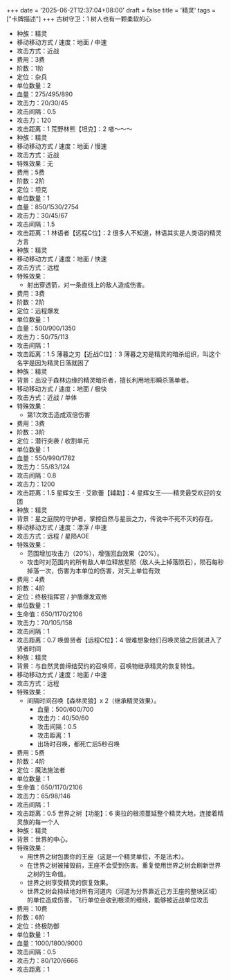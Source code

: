 +++
date = '2025-06-2T12:37:04+08:00'
draft = false
title = '精灵'
tags = ["卡牌描述"]
+++
古树守卫：1
树⼈也有⼀颗柔软的⼼
- 种族：精灵
- 移动移动方式 / 速度：地面 / 中速
- 攻击方式：近战
- 费用：3费
- 阶数：1阶
- 定位：杂兵
- 单位数量：2
- 血量：275/495/890
- 攻击力：20/30/45
- 攻击间隔：0.5
- 攻击力：120
- 攻击距离：1
荒野林熊【坦克】：2
嗷～～～
- 种族：精灵
- 移动移动方式 / 速度：地面 / 慢速
- 攻击方式：近战
- 特殊效果：无
- 费用：5费
- 阶数：2阶
- 定位：坦克
- 单位数量：1
- 血量：850/1530/2754
- 攻击力：30/45/67
- 攻击间隔：1.5
- 攻击距离：1
林语者【远程C位】：2
很多⼈不知道，林语其实是⼈类语的精灵⽅⾔
- 种族：精灵
- 移动移动方式 / 速度：地面 / 快速
- 攻击方式：远程
- 特殊效果：
  - 射出穿透箭，对一条直线上的敌人造成伤害。
- 费用：3费
- 阶数：2阶
- 定位：远程爆发
- 单位数量：1
- 血量：500/900/1350
- 攻击力：50/75/113
- 攻击间隔：1
- 攻击距离：1.5
薄暮之刃【近战C位】：3
薄暮之刃是精灵的暗杀组织，叫这个名字是因为精灵⽇落就困了
- 种族：精灵
- 背景：出没于森林边缘的精灵暗杀者，擅长利用地形瞬杀落单者。
- 移动移动方式 / 速度：地面 / 极快
- 攻击方式：近战 / 单体
- 特殊效果：
  - 第1次攻击造成双倍伤害
- 费用：3费
- 阶数：3阶
- 定位：潜行突袭 / 收割单元
- 单位数量：1
- 血量：550/990/1782
- 攻击力：55/83/124
- 攻击间隔：0.8
- 攻击力：1200
- 攻击距离：1.5
星辉女王 · 艾欧蕾【辅助】：4
星辉⼥王——精灵最受欢迎的⼥团
- 种族：精灵
- 背景：星之庭院的守护者，掌控自然与星辰之力，传说中不死不灭的存在。
- 移动移动方式 / 速度：漂浮 / 中速
- 攻击方式：远程 / 星陨AOE
- 特殊效果：
  - 范围增加攻击力（20%），增强回血效果（20%）。
  - 攻击时对范围内的所有敌人单位释放星陨（敌人头上掉落陨石），陨石每秒掉落一次，伤害为本单位的伤害，对天上单位有效
- 费用：4费
- 阶数：4阶
- 定位：终极指挥官 / 护盾爆发双修
- 单位数量：1
- 生命值：650/1170/2106
- 攻击力：70/105/158
- 攻击间隔：1
- 攻击距离：0.7
唤兽贤者【远程C位】：4
很难想象他们召唤灵狼之后就进⼊了贤者时间
- 种族：精灵
- 背景：与自然灵兽缔结契约的召唤师，召唤物继承精灵的恢复特性。
- 移动移动方式 / 速度：地面 / 中速
- 攻击方式：远程
- 特殊效果：
  - 间隔时间召唤【森林灵狼】x 2（继承精灵效果）。
    - 血量：500/600/700
    - 攻击力：40/50/60
    - 攻击间隔：0.5
    - 攻击距离：1
    - 出场时召唤，都死亡后5秒召唤
- 费用：5费
- 阶数：4阶
- 定位：魔法施法者
- 单位数量：1
- 生命值：650/1170/2106
- 攻击力：65/98/146
- 攻击间隔：1
- 攻击距离：0.5
世界之树【功能】：6
奥拉的根须蔓延整个精灵⼤地，连接着精灵族的每⼀个⼈
- 种族：精灵
- 背景：世界的中心。
- 特殊效果：
  - 用世界之树包裹你的王座（这是一个精灵单位，不是法术）。
  - 在世界之树被摧毁前，王座不会受到伤害。重复使用世界之树会刷新世界之树的生命值。
  - 世界之树享受精灵的恢复效果。
  - 世界之树会持续地对所有河道内（河道为分界靠近己方王座的整块区域）的单位造成伤害，飞行单位会收到根须的缠绕，能够被近战单位攻击
- 费用：10费
- 阶数：6阶
- 定位：终极防御
- 单位数量：1
- 血量：1000/1800/9000
- 攻击间隔：0.5
- 攻击力：80/120/6666
- 攻击距离：1